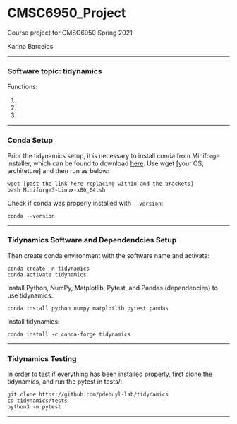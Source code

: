 # CMSC6950_Project
Course project for CMSC6950 Spring 2021

Karina Barcelos

---
### Software topic: tidynamics

Functions:

1.

2. 

3.

---
### Conda Setup

Prior the tidynamics setup, it is necessary to install conda from Miniforge installer, which can be found to download [here](https://github.com/conda-forge/miniforge). Use wget [your OS, architeture] and then run as below:

```
wget [past the link here replacing within and the brackets]
bash Miniforge3-Linux-x86_64.sh
```

Check if conda was properly installed with `--version`:

```
conda --version
```
----
### Tidynamics Software and Dependendcies Setup

Then create conda environment with the software name and activate:   

```
conda create -n tidynamics
conda activate tidynamics
```

Install Python, NumPy, Matplotlib, Pytest, and Pandas (dependencies) to use tidynamics:

```
conda install python numpy matplotlib pytest pandas
```

Install tidynamics:

```
conda install -c conda-forge tidynamics
```
---
### Tidynamics Testing

In order to test if everything has been installed properly, first clone the tidynamics, and run the pytest in tests/:

```
git clone https://github.com/pdebuyl-lab/tidynamics
cd tidynamics/tests
python3 -m pytest
```
---
